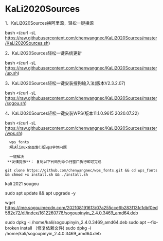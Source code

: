 # KaLi2020Sources
1、KaLi2020Sources换阿里源，轻松一键换源

  bash <(curl -sL https://raw.githubusercontent.com/chenwangnec/KaLi2020Sources/master/KaLi2020Sources.sh)


2、KaLi2020Sources轻松一键系统更新


  bash <(curl -sL https://raw.githubusercontent.com/chenwangnec/KaLi2020Sources/master/up.sh)


3、KaLi2020Sources轻松一键安装搜狗输入法(版本V2.3.2.07)


  bash <(curl -sL https://raw.githubusercontent.com/chenwangnec/KaLi2020Sources/master/sogou.sh)


4、KaLi2020Sources轻松一键安装WPS(版本11.1.0.9615 2020.07.22)


  bash <(curl -sL https://raw.githubusercontent.com/chenwangnec/KaLi2020Sources/master/wps.sh)
  
      wps_fonts
      解决linux桌面发行版wps字体问题
      
      一键解决
     **友情提示**： 复制以下代码到命令行窗口执行即可完成
     
```shell
git clone https://github.com/chenwangnec/wps_fonts.git && cd wps_fonts && chmod +x install.sh && ./install.sh

```
kali 2021 sougou

sudo apt update && apt upgrade -y

wget https://ime.sogouimecdn.com/202108191613/07a255cce6b283f13fc1dbf0ed582e72/dl/index/1612260778/sogoupinyin_2.4.0.3469_amd64.deb

sudo dpkg -i /home/kali/sogoupinyin_2.4.0.3469_amd64.deb
sudo apt --fix-broken install （修复依赖文件)
sudo dpkg -i /home/kali/sogoupinyin_2.4.0.3469_amd64.deb
